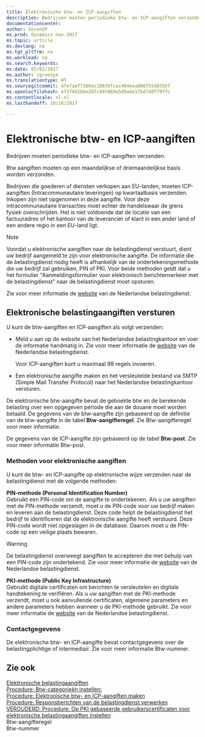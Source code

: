 ```yaml
---
title: Elektronische btw- en ICP-aangiften
description: Bedrijven moeten periodieke btw- en ICP-aangiften verzenden.
documentationcenter: 
author: SorenGP
ms.prod: dynamics-nav-2017
ms.topic: article
ms.devlang: na
ms.tgt_pltfrm: na
ms.workload: na
ms.search.keywords: 
ms.date: 07/01/2017
ms.author: sgroespe
ms.translationtype: HT
ms.sourcegitcommit: 4fefaef7380ac10836fcac404eea006f55d8556f
ms.openlocfilehash: e73f0d1bbe207c69f869e5d9a4e1fbd740f79ffc
ms.contentlocale: nl-nl
ms.lasthandoff: 10/16/2017

---
```

# <a name="electronic-vat-and-icp-declarations"></a>Elektronische btw- en ICP-aangiften
Bedrijven moeten periodieke btw- en ICP-aangiften verzenden.  
  
 Btw aangiften moeten op een maandelijkse of driemaandelijkse basis worden verzonden.  
  
 Bedrijven die goederen of diensten verkopen aan EU-landen, moeten ICP-aangiften (Intracommunautaire leveringen) op kwartaalbasis verzenden. Inkopen zijn niet opgenomen in deze aangifte. Voor deze intracommunautaire transacties moet echter de handelswaar de grens fysiek overschrijden. Het is niet voldoende dat de locatie van een factuuradres of het kantoor van de leverancier of klant in een ander land of een andere regio in een EU-land ligt.  
  
> [!NOTE]  
>  Voordat u elektronische aangiften naar de belastingdienst verstuurt, dient uw bedrijf aangemeld te zijn voor elektronische aangifte. De informatie die de belastingdienst nodig heeft is afhankelijk van de ondertekeningsmethode die uw bedrijf zal gebruiken, PIN of PKI. Voor beide methoden geldt dat u het formulier "Aanmeldingsformulier voor elektronisch berichtenverkeer met de belastingdienst" naar de belastingdienst moet opsturen.  
>   
>  Zie voor meer informatie de [website](http://go.microsoft.com/fwlink/?LinkID=223151) van de Nederlandse belastingdienst.  
  
## <a name="submitting-electronic-tax-declarations"></a>Elektronische belastingaangiften versturen  
 U kunt de btw-aangiften en ICP-aangiften als volgt verzenden:  
  
-   Meld u aan op de website van het Nederlandse belastingkantoor en voer de informatie handmatig in. Zie voor meer informatie de [website](http://go.microsoft.com/fwlink/?LinkID=223151) van de Nederlandse belastingdienst.  
  
     Voor ICP-aangiften kunt u maximaal 99 regels invoeren.  
  
-   Een elektronische aangifte maken en het versleutelde bestand via SMTP (Simple Mail Transfer Protocol) naar het Nederlandse belastingkantoor versturen.  
  
 De elektronische btw-aangifte bevat de geboekte btw en de berekende belasting over een opgegeven periode die aan de douane moet worden betaald. De gegevens van de btw-aangifte zijn gebaseerd op de definitie van de btw-aangifte in de tabel **Btw-aangifteregel**. Zie Btw-aangifteregel voor meer informatie.  
  
 De gegevens van de ICP-aangifte zijn gebaseerd op de tabel **Btw-post**. Zie voor meer informatie Btw-post.  
  
### <a name="electronic-tax-declaration-methods"></a>Methoden voor elektronische aangiften  
 U kunt de btw- en ICP-aangifte op elektronische wijze verzenden naar de belastingdienst met de volgende methoden:  
  
 **PIN-methode (Personal Identification Number)**  
 Gebruikt een PIN-code om de aangifte te ondertekenen. Als u uw aangiften met de PIN-methode verzendt, moet u de PIN-code voor uw bedrijf maken en leveren aan de belastingdienst. Deze code helpt de belastingdienst het bedrijf te identificeren dat de elektronische aangifte heeft verstuurd. Deze PIN-code wordt niet opgeslagen in de database. Daarom moet u de PIN-code op een veilige plaats bewaren.  
  
> [!WARNING]  
>  De belastingdienst overweegt aangiften te accepteren die met behulp van een PIN-code zijn ondertekend. Zie voor meer informatie de [website](http://go.microsoft.com/fwlink/?LinkID=223151) van de Nederlandse belastingdienst.  
  
 **PKI-methode (Public Key Infrastructure)**  
 Gebruikt digitale certificaten om berichten te versleutelen en digitale handtekening te verifiëren. Als u uw aangiften met de PKI-methode verzendt, moet u ook aanvullende certificaten, algemene parameters en andere parameters hebben wanneer u de PKI-methode gebruikt. Zie voor meer informatie de [website](http://go.microsoft.com/fwlink/?LinkID=223151) van de Nederlandse belastingdienst.  
  
### <a name="contact-information"></a>Contactgegevens  
 De elektronische btw- en ICP-aangifte bevat contactgegevens over de belastingplichtige of intermediair. Zie voor meer informatie Btw-nummer.  
  
## <a name="see-also"></a>Zie ook  
 [Elektronische belastingaangiften](electronic-tax-declarations.md)   
 [Procedure: Btw-categorieën instellen:](how-to-set-up-vat-categories.md)   
 [Procedure: Elektronische btw- en ICP-aangiften maken](how-to-create-electronic-vat-and-icp-declarations.md)   
 [Procedure: Responsberichten van de belastingdienst verwerken](how-to-process-response-messages-from-tax-authorities.md)   
 [VEROUDERD: Procedure: Op PKI gebaseerde gebruikerscertificaten voor elektronische belastingaangiften instellen](OBSOLETE:%20How%20to:%20Set%20Up%20PKI-Based%20User%20Certificates%20for%20Electronic%20Tax%20Declarations.md)   
 Btw-aangifteregel   
 Btw-nummer
